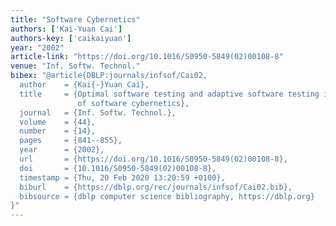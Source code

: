 ```yaml
---
title: "Software Cybernetics"
authors: ['Kai-Yuan Cai']
authors-key: ['caikaiyuan']
year: "2002"
article-link: "https://doi.org/10.1016/S0950-5849(02)00108-8"
venue: "Inf. Softw. Technol."
bibex: "@article{DBLP:journals/infsof/Cai02,
  author    = {Kai{-}Yuan Cai},
  title     = {Optimal software testing and adaptive software testing in the context
               of software cybernetics},
  journal   = {Inf. Softw. Technol.},
  volume    = {44},
  number    = {14},
  pages     = {841--855},
  year      = {2002},
  url       = {https://doi.org/10.1016/S0950-5849(02)00108-8},
  doi       = {10.1016/S0950-5849(02)00108-8},
  timestamp = {Thu, 20 Feb 2020 13:20:59 +0100},
  biburl    = {https://dblp.org/rec/journals/infsof/Cai02.bib},
  bibsource = {dblp computer science bibliography, https://dblp.org}
}"
---
```


